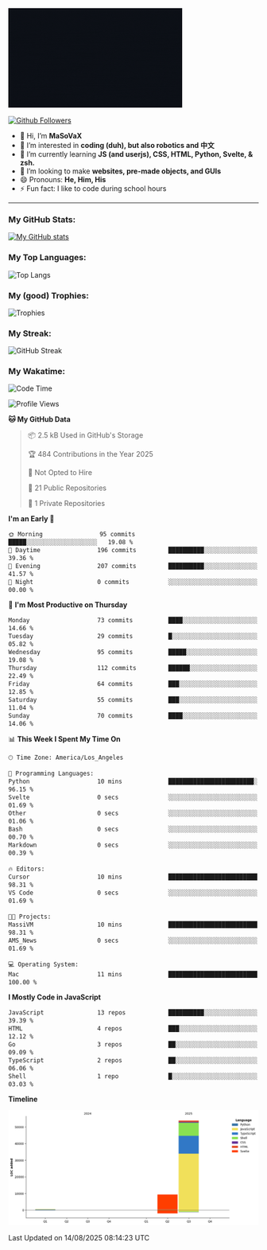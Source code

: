 <img src="profile-up.gif" alt="Profile Up" width="350px" height="200px">

[![Github Followers](https://img.shields.io/github/followers/genZrizzCode?logo=github&style=plastic)](https://github.com/genZrizzCode?tab=followers)

- 👋 Hi, I’m **MaSoVaX**
- 👀 I’m interested in **coding (duh), but also robotics and 中文**
- 🌱 I’m currently learning **JS (and userjs), CSS, HTML, Python, Svelte, & zsh.**
- 💞️ I’m looking to make **websites, pre-made objects, and GUIs**
- 😄 Pronouns: **He, Him, His**
- ⚡ Fun fact: I like to code during school hours
  
---

### My GitHub Stats:
[![My GitHub stats](https://github-readme-stats.vercel.app/api?username=genzrizzcode&show_icons=true&theme=github_dark&hide_border=true&show=discussions_started,discussions_answered&rank_icon=percentile)](https://github.com/genZrizzCode)

### My Top Languages:
![Top Langs](https://github-readme-stats.vercel.app/api/top-langs/?username=genzrizzcode&langs_count=20&show_icons=true&theme=github_dark&hide_border=true&layout=compact)

### My (good) Trophies:
![Trophies](https://github-profile-trophy.vercel.app/?username=genzrizzcode&rank=SECRET,SSS,SS,S,AAA,AA,A,B&theme=matrix&column=3&margin-w=10&margin-h=10)

### My Streak:
![GitHub Streak](https://streak-stats.demolab.com?user=genZrizzCode&theme=highcontrast&border_radius=25&date_format=M%20j%5B%2C%20Y%5D&card_width=525&stroke=EB5454)

### My Wakatime:
<!--START_SECTION:waka-->
![Code Time](http://img.shields.io/badge/Code%20Time-55%20hrs%2020%20mins-blue)

![Profile Views](http://img.shields.io/badge/Profile%20Views-17-blue)

**🐱 My GitHub Data** 

> 📦 2.5 kB Used in GitHub's Storage 
 > 
> 🏆 484 Contributions in the Year 2025
 > 
> 🚫 Not Opted to Hire
 > 
> 📜 21 Public Repositories 
 > 
> 🔑 1 Private Repositories 
 > 
**I'm an Early 🐤** 

```text
🌞 Morning                95 commits          █████░░░░░░░░░░░░░░░░░░░░   19.08 % 
🌆 Daytime                196 commits         ██████████░░░░░░░░░░░░░░░   39.36 % 
🌃 Evening                207 commits         ██████████░░░░░░░░░░░░░░░   41.57 % 
🌙 Night                  0 commits           ░░░░░░░░░░░░░░░░░░░░░░░░░   00.00 % 
```
📅 **I'm Most Productive on Thursday** 

```text
Monday                   73 commits          ████░░░░░░░░░░░░░░░░░░░░░   14.66 % 
Tuesday                  29 commits          █░░░░░░░░░░░░░░░░░░░░░░░░   05.82 % 
Wednesday                95 commits          █████░░░░░░░░░░░░░░░░░░░░   19.08 % 
Thursday                 112 commits         ██████░░░░░░░░░░░░░░░░░░░   22.49 % 
Friday                   64 commits          ███░░░░░░░░░░░░░░░░░░░░░░   12.85 % 
Saturday                 55 commits          ███░░░░░░░░░░░░░░░░░░░░░░   11.04 % 
Sunday                   70 commits          ████░░░░░░░░░░░░░░░░░░░░░   14.06 % 
```


📊 **This Week I Spent My Time On** 

```text
🕑︎ Time Zone: America/Los_Angeles

💬 Programming Languages: 
Python                   10 mins             ████████████████████████░   96.15 % 
Svelte                   0 secs              ░░░░░░░░░░░░░░░░░░░░░░░░░   01.69 % 
Other                    0 secs              ░░░░░░░░░░░░░░░░░░░░░░░░░   01.06 % 
Bash                     0 secs              ░░░░░░░░░░░░░░░░░░░░░░░░░   00.70 % 
Markdown                 0 secs              ░░░░░░░░░░░░░░░░░░░░░░░░░   00.39 % 

🔥 Editors: 
Cursor                   10 mins             █████████████████████████   98.31 % 
VS Code                  0 secs              ░░░░░░░░░░░░░░░░░░░░░░░░░   01.69 % 

🐱‍💻 Projects: 
MassiVM                  10 mins             █████████████████████████   98.31 % 
AMS_News                 0 secs              ░░░░░░░░░░░░░░░░░░░░░░░░░   01.69 % 

💻 Operating System: 
Mac                      11 mins             █████████████████████████   100.00 % 
```

**I Mostly Code in JavaScript** 

```text
JavaScript               13 repos            ██████████░░░░░░░░░░░░░░░   39.39 % 
HTML                     4 repos             ███░░░░░░░░░░░░░░░░░░░░░░   12.12 % 
Go                       3 repos             ██░░░░░░░░░░░░░░░░░░░░░░░   09.09 % 
TypeScript               2 repos             ██░░░░░░░░░░░░░░░░░░░░░░░   06.06 % 
Shell                    1 repo              █░░░░░░░░░░░░░░░░░░░░░░░░   03.03 % 
```



**Timeline**

![Lines of Code chart](https://raw.githubusercontent.com/genZrizzCode/genZrizzCode/main/assets/bar_graph.png)


 Last Updated on 14/08/2025 08:14:23 UTC
<!--END_SECTION:waka-->
